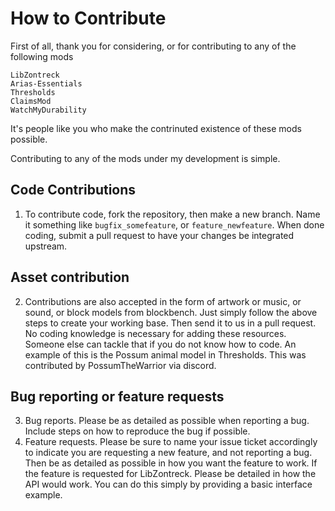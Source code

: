 How to Contribute
=====

First of all, thank you for considering, or for contributing to any of the following mods
```
LibZontreck
Arias-Essentials
Thresholds
ClaimsMod
WatchMyDurability
```

It's people like you who make the contrinuted existence of these mods possible.

Contributing to any of the mods under my development is simple.

Code Contributions
---
1) To contribute code, fork the repository, then make a new branch. Name it something like `bugfix_somefeature`, or `feature_newfeature`. When done coding, submit a pull request to have your changes be integrated upstream.

Asset contribution
----
2) Contributions are also accepted in the form of artwork or music, or sound, or block models from blockbench. Just simply follow the above steps to create your working base. Then send it to us in a pull request. No coding knowledge is necessary for adding these resources. Someone else can tackle that if you do not know how to code. An example of this is the Possum animal model in Thresholds. This was contributed by PossumTheWarrior via discord.

Bug reporting or feature requests
----
3) Bug reports. Please be as detailed as possible when reporting a bug. Include steps on how to reproduce the bug if possible.
4) Feature requests. Please be sure to name your issue ticket accordingly to indicate you are requesting a new feature, and not reporting a bug. Then be as detailed as possible in how you want the feature to work. If the feature is requested for LibZontreck. Please be detailed in how the API would work. You can do this simply by providing a basic interface example.